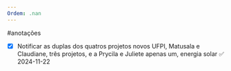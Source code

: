 ```yaml
---
Ordem: .nan
---
```


#anotações 

- [x] Notificar as duplas dos quatros projetos novos UFPI, Matusala e Claudiane, três projetos, e a Prycila e Juliete apenas um, energia solar ✅ 2024-11-22
